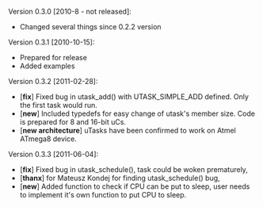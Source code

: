 Version 0.3.0 [2010-8 - not released]:
- Changed several things since 0.2.2 version
	
Version 0.3.1 [2010-10-15]:
- Prepared for release
- Added examples
	
Version 0.3.2 [2011-02-28]:
- [**fix**] Fixed bug in utask_add() with UTASK_SIMPLE_ADD defined. Only the first task would run.
- [**new**] Included typedefs for easy change of utask's member size. Code is prepared for 8 and 16-bit uCs.
- [**new architecture**] uTasks have been confirmed to work on Atmel ATmega8 device.

Version 0.3.3 [2011-06-04]:
- [**fix**] Fixed bug in utask_schedule(), task could be woken prematurely,
- [**thanx**] for Mateusz Kondej for finding utask_schedule() bug,
- [**new**] Added function to check if CPU can be put to sleep, user needs to implement it's own function to put CPU to sleep.
	